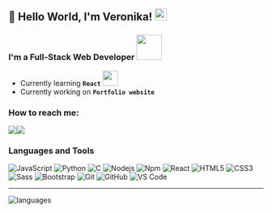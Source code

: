 ## 👋 Hello World, I'm Veronika! <img src="https://github.com/TheDudeThatCode/TheDudeThatCode/blob/master/Assets/Earth.gif" width="24px">

### I'm a Full-Stack Web Developer <img src="https://media.giphy.com/media/VgCDAzcKvsR6OM0uWg/giphy.gif" width="50"> 
- Currently learning **`React`** <img src="https://media.giphy.com/media/WUlplcMpOCEmTGBtBW/giphy.gif" width="30"><br/>
- Currently working on **`Portfolio website`**
 ### How to reach me:
<p><a href="https://www.linkedin.com/in/vfatikhova/"><img src="https://img.icons8.com/fluency/48/000000/linkedin.png"/></a><a href="mailto:nikafatikfova@gmail.com"><img src="https://img.icons8.com/color/48/000000/gmail-new.png"/></a></p>

### Languages and Tools
![JavaScript](https://img.shields.io/badge/-JavaScript-%23F7DF1C?style=flat-square&logo=javascript&logoColor=000000&labelColor=%23F7DF1C&color=%23FFCE5A)
![Python](http://img.shields.io/badge/-Python-3776AB?style=flat-square&logo=python&logoColor=ffffff)
![C](http://img.shields.io/badge/-C-A8B9CC?style=flat-square&logo=c&logoColor=ffffff)
![Nodejs](https://img.shields.io/badge/-Nodejs-339933?style=flat-square&logo=Node.js&logoColor=ffffff)
![Npm](https://img.shields.io/badge/-npm-CB3837?style=flat-square&logo=npm)
![React](https://img.shields.io/badge/-React-61DAFB?style=flat-square&logo=react&logoColor=ffffff)
![HTML5](https://img.shields.io/badge/-HTML5-%23E44D27?style=flat-square&logo=html5&logoColor=ffffff)
![CSS3](https://img.shields.io/badge/-CSS3-%231572B6?style=flat-square&logo=css3)
![Sass](https://img.shields.io/badge/-Sass-%23CC6699?style=flat-square&logo=sass&logoColor=ffffff)
![Bootstrap](https://img.shields.io/badge/-Bootstrap-563D7C?style=flat-square&logo=Bootstrap)
![Git](https://img.shields.io/badge/-Git-%23F05032?style=flat-square&logo=git&logoColor=%23ffffff)
![GitHub](https://img.shields.io/badge/-GitHub-181717?style=flat-square&logo=github)
![VS Code](http://img.shields.io/badge/-VS%20Code-007ACC?style=flat-square&logo=visual-studio-code&logoColor=ffffff)

---

![languages](https://github-readme-stats.vercel.app/api/top-langs/?username=nikaffa&layout=compact)
